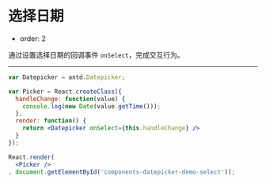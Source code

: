 # 选择日期

- order: 2

通过设置选择日期的回调事件 `onSelect`，完成交互行为。

---

````jsx
var Datepicker = antd.Datepicker;

var Picker = React.createClass({
  handleChange: function(value) {
    console.log(new Date(value.getTime()));
  },
  render: function() {
    return <Datepicker onSelect={this.handleChange} />
  }
});

React.render(
  <Picker />
, document.getElementById('components-datepicker-demo-select'));
````
